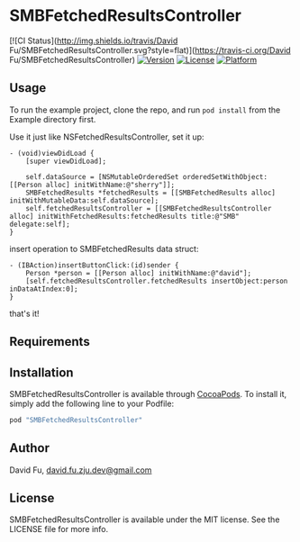 # SMBFetchedResultsController

[![CI Status](http://img.shields.io/travis/David Fu/SMBFetchedResultsController.svg?style=flat)](https://travis-ci.org/David Fu/SMBFetchedResultsController)
[![Version](https://img.shields.io/cocoapods/v/SMBFetchedResultsController.svg?style=flat)](http://cocoapods.org/pods/SMBFetchedResultsController)
[![License](https://img.shields.io/cocoapods/l/SMBFetchedResultsController.svg?style=flat)](http://cocoapods.org/pods/SMBFetchedResultsController)
[![Platform](https://img.shields.io/cocoapods/p/SMBFetchedResultsController.svg?style=flat)](http://cocoapods.org/pods/SMBFetchedResultsController)

## Usage

To run the example project, clone the repo, and run `pod install` from the Example directory first.

Use it just like NSFetchedResultsController, set it up:

    - (void)viewDidLoad {
        [super viewDidLoad];
        
        self.dataSource = [NSMutableOrderedSet orderedSetWithObject:[[Person alloc] initWithName:@"sherry"]];
        SMBFetchedResults *fetchedResults = [[SMBFetchedResults alloc] initWithMutableData:self.dataSource];
        self.fetchedResultsController = [[SMBFetchedResultsController alloc] initWithFetchedResults:fetchedResults title:@"SMB" delegate:self];
    }

insert operation to SMBFetchedResults data struct:

    - (IBAction)insertButtonClick:(id)sender {
        Person *person = [[Person alloc] initWithName:@"david"];
        [self.fetchedResultsController.fetchedResults insertObject:person inDataAtIndex:0];
    }

that's it!

## Requirements

## Installation

SMBFetchedResultsController is available through [CocoaPods](http://cocoapods.org). To install
it, simply add the following line to your Podfile:

```ruby
pod "SMBFetchedResultsController"
```

## Author

David Fu, david.fu.zju.dev@gmail.com

## License

SMBFetchedResultsController is available under the MIT license. See the LICENSE file for more info.
